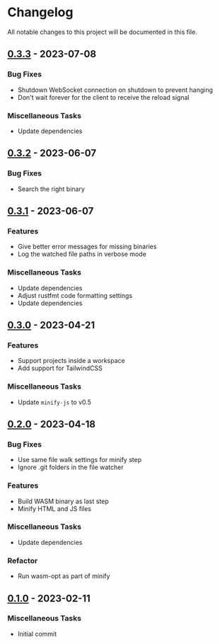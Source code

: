 # Changelog

All notable changes to this project will be documented in this file.

## [0.3.3] - 2023-07-08

### Bug Fixes

- Shutdown WebSocket connection on shutdown to prevent hanging
- Don't wait forever for the client to receive the reload signal

### Miscellaneous Tasks

- Update dependencies

[0.3.3]: https://github.com/dnaka91/wazzup/compare/v0.3.2...0.3.3

## [0.3.2] - 2023-06-07

### Bug Fixes

- Search the right binary

[0.3.2]: https://github.com/dnaka91/wazzup/compare/v0.3.1...v0.3.2

## [0.3.1] - 2023-06-07

### Features

- Give better error messages for missing binaries
- Log the watched file paths in verbose mode

### Miscellaneous Tasks

- Update dependencies
- Adjust rustfmt code formatting settings
- Update dependencies

[0.3.1]: https://github.com/dnaka91/wazzup/compare/v0.3.0...v0.3.1

## [0.3.0] - 2023-04-21

### Features

- Support projects inside a workspace
- Add support for TailwindCSS

### Miscellaneous Tasks

- Update `minify-js` to v0.5

[0.3.0]: https://github.com/dnaka91/wazzup/compare/v0.2.0...v0.3.0

## [0.2.0] - 2023-04-18

### Bug Fixes

- Use same file walk settings for minify step
- Ignore .git folders in the file watcher

### Features

- Build WASM binary as last step
- Minify HTML and JS files

### Miscellaneous Tasks

- Update dependencies

### Refactor

- Run wasm-opt as part of minify

[0.2.0]: https://github.com/dnaka91/wazzup/compare/v0.1.0...v0.2.0

## [0.1.0] - 2023-02-11

### Miscellaneous Tasks

- Initial commit

[0.1.0]: https://github.com/dnaka91/wazzup/releases/tag/v0.1.0

<!-- generated by git-cliff -->
